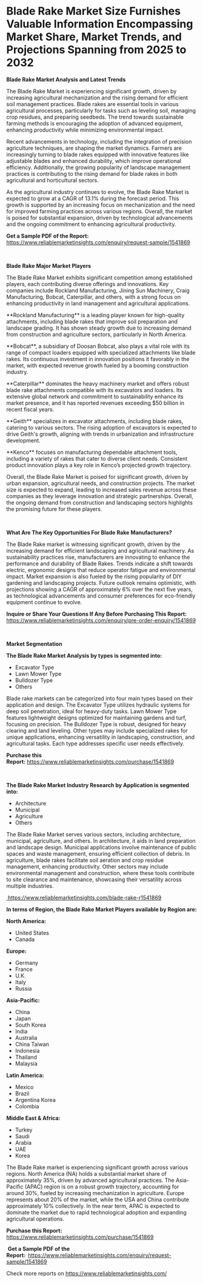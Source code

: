 <p><h1>Blade Rake Market Size Furnishes Valuable Information Encompassing Market Share, Market Trends, and Projections Spanning from 2025 to 2032</h1></p><p><strong>Blade Rake Market Analysis and Latest Trends</strong></p>
<p><p>The Blade Rake Market is experiencing significant growth, driven by increasing agricultural mechanization and the rising demand for efficient soil management practices. Blade rakes are essential tools in various agricultural processes, particularly for tasks such as leveling soil, managing crop residues, and preparing seedbeds. The trend towards sustainable farming methods is encouraging the adoption of advanced equipment, enhancing productivity while minimizing environmental impact.</p><p>Recent advancements in technology, including the integration of precision agriculture techniques, are shaping the market dynamics. Farmers are increasingly turning to blade rakes equipped with innovative features like adjustable blades and enhanced durability, which improve operational efficiency. Additionally, the growing popularity of landscape management practices is contributing to the rising demand for blade rakes in both agricultural and horticultural sectors.</p><p>As the agricultural industry continues to evolve, the Blade Rake Market is expected to grow at a CAGR of 13.1% during the forecast period. This growth is supported by an increasing focus on mechanization and the need for improved farming practices across various regions. Overall, the market is poised for substantial expansion, driven by technological advancements and the ongoing commitment to enhancing agricultural productivity.</p></p>
<p><strong>Get a Sample PDF of the Report:&nbsp;</strong> <a href="https://www.reliablemarketinsights.com/enquiry/request-sample/1541869?utm_campaign=3047&utm_medium=2&utm_source=Github&utm_content=ia&utm_term=10042025&utm_id=blade-rake">https://www.reliablemarketinsights.com/enquiry/request-sample/1541869</a></p>
<p>&nbsp;</p>
<p><strong>Blade Rake Major Market Players</strong></p>
<p><p>The Blade Rake Market exhibits significant competition among established players, each contributing diverse offerings and innovations. Key companies include Rockland Manufacturing, Jining Sun Machinery, Craig Manufacturing, Bobcat, Caterpillar, and others, with a strong focus on enhancing productivity in land management and agricultural applications.</p><p>**Rockland Manufacturing** is a leading player known for high-quality attachments, including blade rakes that improve soil preparation and landscape grading. It has shown steady growth due to increasing demand from construction and agriculture sectors, particularly in North America.</p><p>**Bobcat**, a subsidiary of Doosan Bobcat, also plays a vital role with its range of compact loaders equipped with specialized attachments like blade rakes. Its continuous investment in innovation positions it favorably in the market, with expected revenue growth fueled by a booming construction industry.</p><p>**Caterpillar** dominates the heavy machinery market and offers robust blade rake attachments compatible with its excavators and loaders. Its extensive global network and commitment to sustainability enhance its market presence, and it has reported revenues exceeding $50 billion in recent fiscal years.</p><p>**Geith** specializes in excavator attachments, including blade rakes, catering to various sectors. The rising adoption of excavators is expected to drive Geith's growth, aligning with trends in urbanization and infrastructure development.</p><p>**Kenco** focuses on manufacturing dependable attachment tools, including a variety of rakes that cater to diverse client needs. Consistent product innovation plays a key role in Kenco’s projected growth trajectory.</p><p>Overall, the Blade Rake Market is poised for significant growth, driven by urban expansion, agricultural needs, and construction projects. The market size is expected to expand, leading to increased sales revenue across these companies as they leverage innovation and strategic partnerships. Overall, the ongoing demand from construction and landscaping sectors highlights the promising future for these players.</p></p>
<p>&nbsp;</p>
<p><strong>What Are The Key Opportunities For Blade Rake Manufacturers?</strong></p>
<p><p>The Blade Rake market is witnessing significant growth, driven by the increasing demand for efficient landscaping and agricultural machinery. As sustainability practices rise, manufacturers are innovating to enhance the performance and durability of Blade Rakes. Trends indicate a shift towards electric, ergonomic designs that reduce operator fatigue and environmental impact. Market expansion is also fueled by the rising popularity of DIY gardening and landscaping projects. Future outlook remains optimistic, with projections showing a CAGR of approximately 6% over the next five years, as technological advancements and consumer preferences for eco-friendly equipment continue to evolve.</p></p>
<p><strong>Inquire or Share Your Questions If Any Before Purchasing This Report:</strong> <a href="https://www.reliablemarketinsights.com/enquiry/pre-order-enquiry/1541869?utm_campaign=3047&utm_medium=2&utm_source=Github&utm_content=ia&utm_term=10042025&utm_id=blade-rake">https://www.reliablemarketinsights.com/enquiry/pre-order-enquiry/1541869</a></p>
<p>&nbsp;</p>
<p><strong>Market Segmentation</strong></p>
<p><strong>The Blade Rake Market Analysis by types is segmented into:</strong></p>
<p><ul><li>Excavator Type</li><li>Lawn Mower Type</li><li>Bulldozer Type</li><li>Others</li></ul></p>
<p><p>Blade rake markets can be categorized into four main types based on their application and design. The Excavator Type utilizes hydraulic systems for deep soil penetration, ideal for heavy-duty tasks. Lawn Mower Type features lightweight designs optimized for maintaining gardens and turf, focusing on precision. The Bulldozer Type is robust, designed for heavy clearing and land leveling. Other types may include specialized rakes for unique applications, enhancing versatility in landscaping, construction, and agricultural tasks. Each type addresses specific user needs effectively.</p></p>
<p><strong>Purchase this Report:&nbsp;</strong><a href="https://www.reliablemarketinsights.com/purchase/1541869?utm_campaign=3047&utm_medium=2&utm_source=Github&utm_content=ia&utm_term=10042025&utm_id=blade-rake">https://www.reliablemarketinsights.com/purchase/1541869</a></p>
<p>&nbsp;</p>
<p><strong>The Blade Rake Market Industry Research by Application is segmented into:</strong></p>
<p><ul><li>Architecture</li><li>Municipal</li><li>Agriculture</li><li>Others</li></ul></p>
<p><p>The Blade Rake Market serves various sectors, including architecture, municipal, agriculture, and others. In architecture, it aids in land preparation and landscape design. Municipal applications involve maintenance of public spaces and waste management, ensuring efficient collection of debris. In agriculture, blade rakes facilitate soil aeration and crop residue management, enhancing productivity. Other sectors may include environmental management and construction, where these tools contribute to site clearance and maintenance, showcasing their versatility across multiple industries.</p></p>
<p><a href="https://www.reliablemarketinsights.com/blade-rake-r1541869?utm_campaign=3047&utm_medium=2&utm_source=Github&utm_content=ia&utm_term=10042025&utm_id=blade-rake">&nbsp;https://www.reliablemarketinsights.com/blade-rake-r1541869</a></p>
<p><strong>In terms of Region, the Blade Rake Market Players available by Region are:</strong></p>
<p>
    <p> <strong> North America: </strong>
        <ul>
            <li>United States</li>
            <li>Canada</li>
        </ul>
        </p> 
    <p> <strong> Europe: </strong>
        <ul>
            <li>Germany</li>
            <li>France</li>
            <li>U.K.</li>
            <li>Italy</li>
            <li>Russia</li>
        </ul>
        </p> 
    <p> <strong> Asia-Pacific: </strong>
        <ul>
            <li>China</li>
            <li>Japan</li>
            <li>South Korea</li>
            <li>India</li>
            <li>Australia</li>
            <li>China Taiwan</li>
            <li>Indonesia</li>
            <li>Thailand</li>
            <li>Malaysia</li>
        </ul>
        </p> 
    <p> <strong> Latin America: </strong>
        <ul>
            <li>Mexico</li>
            <li>Brazil</li>
            <li>Argentina Korea</li>
            <li>Colombia</li>
        </ul>
        </p> 
    <p> <strong> Middle East & Africa: </strong>
        <ul>
            <li>Turkey</li>
            <li>Saudi</li>
            <li>Arabia</li>
            <li>UAE</li>
            <li>Korea</li>
        </ul>
    </p>
    </p>
<p><p>The Blade Rake market is experiencing significant growth across various regions. North America (NA) holds a substantial market share of approximately 35%, driven by advanced agricultural practices. The Asia-Pacific (APAC) region is on a robust growth trajectory, accounting for around 30%, fueled by increasing mechanization in agriculture. Europe represents about 20% of the market, while the USA and China contribute approximately 10% collectively. In the near term, APAC is expected to dominate the market due to rapid technological adoption and expanding agricultural operations.</p></p>
<p><strong>Purchase this Report: </strong><a href="https://www.reliablemarketinsights.com/purchase/1541869?utm_campaign=3047&utm_medium=2&utm_source=Github&utm_content=ia&utm_term=10042025&utm_id=blade-rake">https://www.reliablemarketinsights.com/purchase/1541869</a></p>
<p>&nbsp;<strong>Get a Sample PDF of the Report:&nbsp;&nbsp;</strong><a href="https://www.reliablemarketinsights.com/enquiry/request-sample/1541869?utm_campaign=3047&utm_medium=2&utm_source=Github&utm_content=ia&utm_term=10042025&utm_id=blade-rake">https://www.reliablemarketinsights.com/enquiry/request-sample/1541869</a></p>
<p><strong></strong></p>
<p>Check more reports on <a href="https://www.reliablemarketinsights.com/?utm_campaign=3047&utm_medium=2&utm_source=Github&utm_content=ia&utm_term=10042025&utm_id=blade-rake">https://www.reliablemarketinsights.com/</a></p>